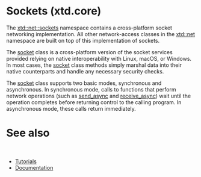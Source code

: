 # Sockets (xtd.core)

The [xtd::net::sockets](https://gammasoft71.github.io/xtd/reference_guides/latest/namespacextd_1_1net_1_1sockets.html) namespace contains a
cross-platform socket networking implementation. All other network-access classes in the [xtd::net](https://gammasoft71.github.io/xtd/reference_guides/latest/namespacextd_1_1net.html) namespace are built on top of this implementation of sockets.

The [socket](https://gammasoft71.github.io/xtd/reference_guides/latest/classxtd_1_1net_1_1sockets_1_1socket.html) class is a cross-platform version of 
the socket services provided relying on native interoperability with Linux, macOS, or Windows. In most cases, 
the [socket](https://gammasoft71.github.io/xtd/reference_guides/latest/classxtd_1_1net_1_1sockets_1_1socket.html) class methods simply 
marshal data into their native counterparts and handle any necessary security checks.

The [socket](https://gammasoft71.github.io/xtd/reference_guides/latest/classxtd_1_1net_1_1sockets_1_1socket.html) class supports two basic modes, 
synchronous and asynchronous. In synchronous mode, calls to functions that perform network operations (such as [send_async](https://gammasoft71.github.io/xtd/reference_guides/latest/classxtd_1_1net_1_1sockets_1_1socket.html) 
and [receive_async](https://gammasoft71.github.io/xtd/reference_guides/latest/classxtd_1_1net_1_1sockets_1_1socket.html)) 
wait until the operation completes before returning control to the calling program. In asynchronous mode, these calls return immediately.

# See also
​
* [Tutorials](/docs/documentation/Guides/Overview/Tutorials)
* [Documentation](/docs/documentation)

[//]: # (https://learn.microsoft.com/en-us/dotnet/fundamentals/networking/sockets/sockets-overview)
